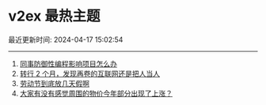 # v2ex 最热主题

最近更新时间: 2024-04-17 15:02:54

--- 
1. [同事防御性编程影响项目怎么办](https://www.v2ex.com/t/1033145) 
2. [转行 2 个月，发现再卷的互联网还是把人当人](https://www.v2ex.com/t/1033104) 
3. [劳动节到底放几天假啊](https://www.v2ex.com/t/1033141) 
4. [大家有没有感觉周围的物价今年部分出现了上涨？](https://www.v2ex.com/t/1033164) 
